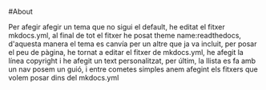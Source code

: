 #About

Per afegir afegir un tema que no sigui el default, he editat el fitxer 
mkdocs.yml, al final de tot el fitxer he posat theme 
name:readthedocs, d'aquesta manera el tema es canvía
per un altre que ja va incluit, per posar el peu de pàgina, he tornat 
a editar el fitxer de mkdocs.yml, he afegit la línea copyright i he 
afegit un text personalitzat, per últim, la llista es fa amb un nav
posem un guió, i entre cometes simples anem afegint els fitxers que volem
posar dins del mkdocs.yml 
